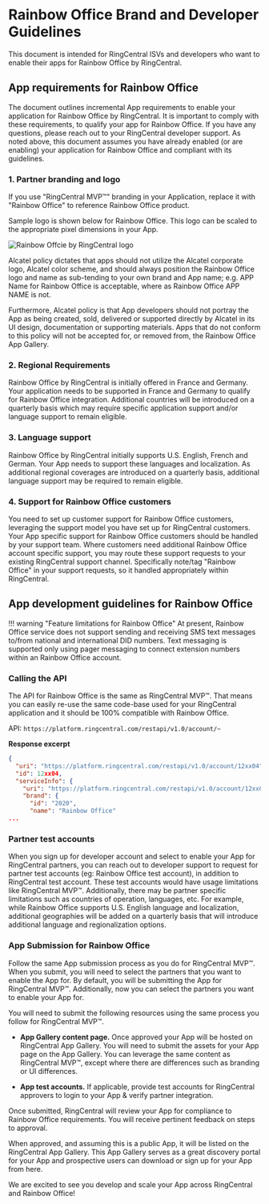 # Rainbow Office Brand and Developer Guidelines

This document is intended for RingCentral ISVs and developers who want to enable their apps for Rainbow Office by RingCentral.

## App requirements for Rainbow Office

The document outlines incremental App requirements to enable your application for Rainbow Office by RingCentral. It is important to comply with these requirements, to qualify your app for Rainbow Office. If you have any questions, please reach out to your RingCentral developer support. As noted above, this document assumes you have already enabled (or are enabling) your application for Rainbow Office  and compliant with its guidelines.


### 1. Partner branding and logo

If you use "RingCentral MVP™" branding in your Application, replace it with "Rainbow Office" to reference Rainbow Office product.

Sample logo is shown below for Rainbow Office. This logo can be scaled to the appropriate pixel dimensions in your App. 

<img alt="Rainbow Offcie by RingCentral logo" src="../logo_rainbow.png" style="max-width:400px">

Alcatel policy dictates that apps should not utilize the Alcatel corporate logo, Alcatel color scheme, and should always position the Rainbow Office logo and name as sub-tending to your own brand and App name; e.g. APP Name for Rainbow Office is acceptable, where as Rainbow Office APP NAME is not.

Furthermore, Alcatel policy is that App developers should not portray the App as being created, sold, delivered or supported directly by Alcatel in its UI design, documentation or supporting materials. Apps that do not conform to this policy will not be accepted for, or removed from, the Rainbow Office App Gallery.

### 2. Regional Requirements

Rainbow Office by RingCentral is initially offered in France and Germany. Your application needs to be supported in France and Germany to qualify for Rainbow Office integration. Additional countries will be introduced on a quarterly basis which may require specific application support and/or language support to remain eligible.

### 3. Language support
   
Rainbow Office by RingCentral initially supports U.S. English, French and German. Your App needs to support these languages and localization. As additional regional coverages are introduced on a quarterly basis, additional language support may be required to remain eligible.

### 4. Support for Rainbow Office customers

You need to set up customer support for Rainbow Office customers, leveraging the support model you have set up for RingCentral customers. Your App specific support for Rainbow Office customers should be handled by your support team. Where customers need additional Rainbow Office account specific support, you may route these support requests to your existing RingCentral support channel. Specifically note/tag "Rainbow Office" in your support requests, so it handled appropriately within RingCentral.

## App development guidelines for Rainbow Office

!!! warning "Feature limitations for Rainbow Office"
    At present, Rainbow Office service does not support sending and receiving SMS text messages to/from national and international DID numbers. Text messaging is supported only using pager messaging to connect extension numbers within an Rainbow Office account.

### Calling the API

The API for Rainbow Office is the same as RingCentral MVP™. That means you can easily re-use the same code-base used for your RingCentral application and it should be 100% compatible with Rainbow Office.

API: `https://platform.ringcentral.com/restapi/v1.0/account/~`

**Response excerpt**

```json
{
  "uri": "https://platform.ringcentral.com/restapi/v1.0/account/12xx04",
  "id": 12xx04,
  "serviceInfo": {
    "uri": "https://platform.ringcentral.com/restapi/v1.0/account/12xx04/service-info",
    "brand": {
      "id": "2020",
      "name": "Rainbow Office"
...
```

### Partner test accounts

When you sign up for developer account and select to enable your App for RingCentral partners, you can reach out to developer support to request for partner test accounts (eg: Rainbow Office test account), in addition to RingCentral test account. These test accounts would have usage limitations like RingCentral MVP™. Additionally, there may be partner specific limitations such as countries of operation, languages, etc. For example, while Rainbow Office supports U.S. English language and localization, additional geographies will be added on a quarterly basis that will introduce additional language and regionalization options.

### App Submission for Rainbow Office

Follow the same App submission process as you do for RingCentral MVP™. When you submit, you will need to select the partners that you want to enable the App for. By default, you will be submitting the App for RingCentral MVP™. Additionally, now you can select the partners you want to enable your App for.

You will need to submit the following resources using the same process you follow for RingCentral MVP™.

* **App Gallery content page.** Once approved your App will be hosted on RingCentral App Gallery. You will need to submit the assets for your App page on the App Gallery. You can leverage the same content as RingCentral MVP™, except where there are differences such as branding or UI differences.

* **App test accounts.** If applicable, provide test accounts for RingCentral approvers to login to your App & verify partner integration.

Once submitted, RingCentral will review your App for compliance to Rainbow Office requirements. You will receive pertinent feedback on steps to approval.

When approved, and assuming this is a public App, it will be listed on the RingCentral App Gallery. This App Gallery serves as a great discovery portal for your App and prospective users can download or sign up for your App from here.

We are excited to see you develop and scale your App across RingCentral and Rainbow Office!

